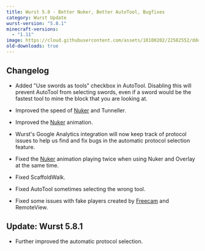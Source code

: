 ```yaml
---
title: Wurst 5.8 - Better Nuker, Better AutoTool, Bugfixes
category: Wurst Update
wurst-version: "5.8.1"
minecraft-versions:
  - "1.11"
image: https://cloud.githubusercontent.com/assets/10100202/22582552/ddee957a-e9e7-11e6-9ca3-821927ae567e.jpg
old-downloads: true
---
```

## Changelog

- Added "Use swords as tools" checkbox in AutoTool. Disabling this will prevent AutoTool from selecting swords, even if a sword would be the fastest tool to mine the block that you are looking at.

- Improved the speed of [Nuker](https://wiki.wurstclient.net/nuker) and Tunneller.

- Improved the [Nuker](https://wiki.wurstclient.net/nuker) animation.

- Wurst's Google Analytics integration will now keep track of protocol issues to help us find and fix bugs in the automatic protocol selection feature.

- Fixed the [Nuker](https://wiki.wurstclient.net/nuker) animation playing twice when using Nuker and Overlay at the same time.

- Fixed ScaffoldWalk.

- Fixed AutoTool sometimes selecting the wrong tool.

- Fixed some issues with fake players created by [Freecam](https://wiki.wurstclient.net/freecam) and RemoteView.

## Update: Wurst 5.8.1

- Further improved the automatic protocol selection.
